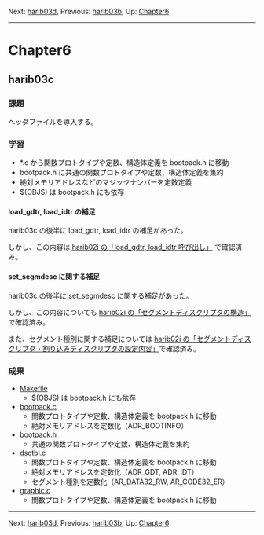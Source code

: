 Next: [harib03d](harib03d.md), Previous: [harib03b](harib03b.md), Up: [Chapter6](chapter6.md)

----

# Chapter6

## harib03c

### 課題

ヘッダファイルを導入する。

### 学習

- *.c から関数プロトタイプや定数、構造体定義を bootpack.h に移動
- bootpack.h に共通の関数プロトタイプや定数、構造体定義を集約
- 絶対メモリアドレスなどのマジックナンバーを定数定義
- $(OBJS) は bootpack.h にも依存

#### load_gdtr, load_idtr の補足

harib03c の後半に load_gdtr, load_idtr の補足があった。

しかし、この内容は [harib02i の「load_gdtr, load_idtr 呼び出し」](harib02i.md#load_gdtr-load_idtr-%E5%91%BC%E3%81%B3%E5%87%BA%E3%81%97) で確認済み。

#### set_segmdesc に関する補足

harib03c の後半に set_segmdesc に関する補足があった。

しかし、この内容についても [harib02i の「セグメントディスクリプタの構造」](harib02i.md#%E3%82%BB%E3%82%B0%E3%83%A1%E3%83%B3%E3%83%88%E3%83%87%E3%82%A3%E3%82%B9%E3%82%AF%E3%83%AA%E3%83%97%E3%82%BF%E3%81%AE%E6%A7%8B%E9%80%A0)で確認済み。

また、セグメント種別に関する補足については [harib02i の「セグメントディスクリプタ・割り込みディスクリプタの設定内容」](harib02i.md#%E3%82%BB%E3%82%B0%E3%83%A1%E3%83%B3%E3%83%88%E3%83%87%E3%82%A3%E3%82%B9%E3%82%AF%E3%83%AA%E3%83%97%E3%82%BF%E5%89%B2%E3%82%8A%E8%BE%BC%E3%81%BF%E3%83%87%E3%82%A3%E3%82%B9%E3%82%AF%E3%83%AA%E3%83%97%E3%82%BF%E3%81%AE%E8%A8%AD%E5%AE%9A%E5%86%85%E5%AE%B9)で確認済み。

### 成果

- [Makefile](/Makefile)
    - $(OBJS) は bootpack.h にも依存
- [bootpack.c](/bootpack.c)
    - 関数プロトタイプや定数、構造体定義を bootpack.h に移動
    - 絶対メモリアドレスを定数化（ADR_BOOTINFO）
- [bootpack.h](/bootpack.h)
    - 共通の関数プロトタイプや定数、構造体定義を集約
- [dsctbl.c](/dsctbl.c)
    - 関数プロトタイプや定数、構造体定義を bootpack.h に移動
    - 絶対メモリアドレスを定数化（ADR_GDT, ADR_IDT）
    - セグメント種別を定数化（AR_DATA32_RW, AR_CODE32_ER）
- [graphic.c](/graphic.c)
    - 関数プロトタイプや定数、構造体定義を bootpack.h に移動

----

Next: [harib03d](harib03d.md), Previous: [harib03b](harib03b.md), Up: [Chapter6](chapter6.md)
